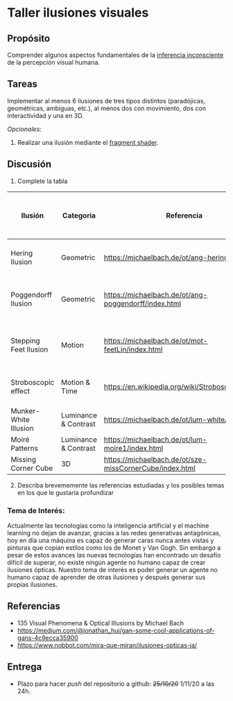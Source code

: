 # Taller ilusiones visuales

## Propósito

Comprender algunos aspectos fundamentales de la [inferencia inconsciente](https://github.com/VisualComputing/Cognitive) de la percepción visual humana.

## Tareas

Implementar al menos 6 ilusiones de tres tipos distintos (paradójicas, geométricas, ambiguas, etc.), al menos dos con movimiento, dos con interactividad y una en 3D.

*Opcionales:*
1. Realizar una ilusión mediante el [fragment shader](https://thebookofshaders.com/).

## Discusión

1. Complete la tabla

| Ilusión | Categoria | Referencia | Tipo de interactividad (si aplica) | URL código base (si aplica) |
|---------|-----------|------------|------------------------------------|-----------------------------|
| Hering Ilusion | Geometric | https://michaelbach.de/ot/ang-hering/index.html | Haga click para activar o desactivar la ilusión | No Aplica |
| Poggendorff Ilusion | Geometric | https://michaelbach.de/ot/ang-poggendorff/index.html | Mantener presionado click para activar la ilusion | No Aplica |
| Stepping Feet Ilusion | Motion  | https://michaelbach.de/ot/mot-feetLin/index.html |Presionar 0 para cambiar fondo, click para interactuar | No Aplica |
| Stroboscopic effect | Motion & Time | https://en.wikipedia.org/wiki/Stroboscopic_effect | Haga click para activar o desactivar la ilusión | No Aplica |
| Munker-White Illusion | Luminance & Contrast | https://michaelbach.de/ot/lum-white/index.html | Haga click para activar | No Aplica |
| Moiré Patterns | Luminance & Contrast | https://michaelbach.de/ot/lum-moire1/index.html | Mover disco con el mouse | No Aplica |
|Missing Corner Cube| 3D | https://michaelbach.de/ot/sze-missCornerCube/index.html | Interaccion con el mouse | No Aplica |



2. Describa brevememente las referencias estudiadas y los posibles temas en los que le gustaría profundizar



### Tema de Interés:
Actualmente las tecnologías como la inteligencia artificial y el machine learning no dejan de avanzar, gracias a las redes generativas antagónicas, hoy en día una máquina es capaz de generar caras nunca antes vistas y pinturas que copian estilos como los de Monet y Van Gogh. Sin embargo a pesar de estos avances las nuevas tecnologías han encontrado un desafío difícil de superar, no existe ningún agente no humano capaz de crear ilusiones ópticas. Nuestro tema de interés es poder generar un agente no humano capaz de aprender de otras ilusiones y después generar sus propias ilusiones.

## Referencias
* 135 Visual Phenomena & Optical Illusions by Michael Bach
* https://medium.com/@jonathan_hui/gan-some-cool-applications-of-gans-4c9ecca35900
* https://www.nobbot.com/mira-que-miran/ilusiones-opticas-ia/


## Entrega

* Plazo para hacer _push_ del repositorio a github: ~~25/10/20~~ 1/11/20 a las 24h.